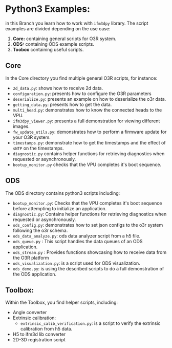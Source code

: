 # Python3 Examples:
in this Branch you learn how to work with `ifm3dpy` library. The script examples are divided depending on the use case:
1. **Core:** containing general scripts for O3R system.
2. **ODS:** containing ODS example scripts.
3. **Toobox** containing useful scripts.

## Core
In the Core directory you find multiple general O3R scripts, for instance:
* `2d_data.py`: shows how to receive 2d data.
* `configuration.py`: presents how to configure the O3R parameters
* `deserialize.py`: presents an example on how to deserialize the o3r data.
* `getting_data.py`: presents how to get the data.
* `multi_head.py`: demonstrates how to know the connected heads to the VPU. 
* `ifm3dpy_viewer.py`: presents a full demonstration for viewing different images.
* `fw_update_utils.py`: demonstrates how to perform a firmware update for your O3R system. 
* `timestamps.py`: demonstrate how to get the timestamps and the effect of `sNTP` on the timestamps.
* `diagnostic.py` contains helper functions for retrieving diagnostics when requested or asynchronously.
* `bootup_monitor.py` checks that the VPU completes it's boot sequence.

## ODS
The ODS directory contains python3 scripts including:
* `bootup_monitor.py`: Checks that the VPU completes it's boot sequence before attempting to initialize an application.
* `diagnostic.py`: Contains helper functions for retrieving diagnostics when requested or asynchronously.
* `ods_config.py`: demonstrates how to set json configs to the o3r system following the o3r schema. 
* `ods_data_analyze.py`: ods data analyzer script from a h5 file.
* `ods_queue.py` : This script handles the data queues of an ODS application.
* `ods_stream.py` : Provides functions showcasing how to receive data from the O3R platform
* `ods_visualization.py`: is a script used for ODS visualization.
* `ods_demo.py`: is using the described scripts to do a full demonstration of the ODS application.

## Toolbox:
Within the Toolbox, you find helper scripts, including:
* Angle converter
* Extrinsic calibration:
    * `extrinsic_calib_verification.py`: is a script to verify the extrinsic calibration from h5 data.
* H5 to ifm3d lib converter
* 2D-3D registration script
